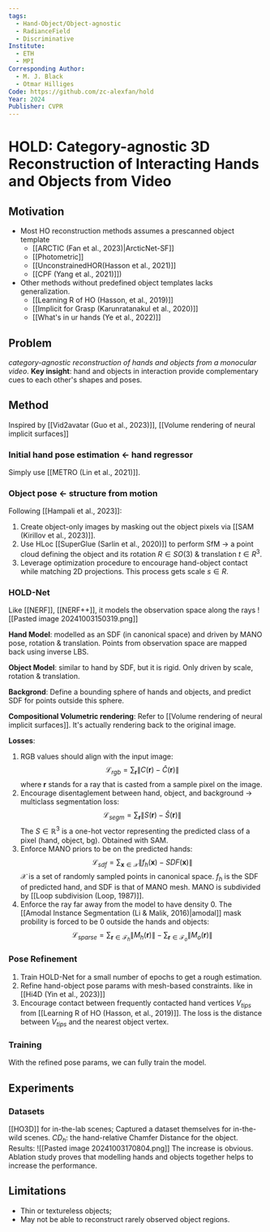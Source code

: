 ```yaml
---
tags:
  - Hand-Object/Object-agnostic
  - RadianceField
  - Discriminative
Institute:
  - ETH
  - MPI
Corresponding Author:
  - M. J. Black
  - Otmar Hilliges
Code: https://github.com/zc-alexfan/hold
Year: 2024
Publisher: CVPR
---
```

# HOLD: Category-agnostic 3D Reconstruction of Interacting Hands and Objects from Video
## Motivation
* Most HO reconstruction methods assumes a prescanned object template
	* [[ARCTIC (Fan et al., 2023)|ArcticNet-SF]]
	* [[Photometric]]
	* [[UnconstrainedHOR(Hasson et al., 2021)]]
	* [[CPF (Yang et al., 2021)]])
* Other methods without predefined object templates lacks generalization.
	* [[Learning R of HO (Hasson, et al., 2019)]]
	* [[Implicit for Grasp (Karunratanakul et al., 2020)]]
	* [[What's in ur hands (Ye et al., 2022)]]

## Problem
*category-agnostic reconstruction of hands and objects from a monocular video*.
**Key insight**: hand and objects in interaction provide complementary cues to each other's shapes and poses.

## Method
Inspired by [[Vid2avatar (Guo et al., 2023)]], [[Volume rendering of neural implicit surfaces]]
### Initial hand pose estimation <- hand regressor
Simply use [[METRO (Lin et al., 2021)]].
### Object pose <- structure from motion
Following [[Hampali et al., 2023]]:
1. Create object-only images by masking out the object pixels via [[SAM (Kirillov et al., 2023)]].
2. Use HLoc [[SuperGlue (Sarlin et al., 2020)]] to perform SfM -> a point cloud defining the object and its rotation $R\in SO(3)$ & translation $t\in R^3$.
3. Leverage optimization procedure to encourage hand-object contact while matching 2D projections. This process gets scale $s\in R$. 
### HOLD-Net
Like [[NERF]], [[NERF++]], it models the observation space along the rays
![[Pasted image 20241003150319.png]]

**Hand Model**: modelled as an SDF (in canonical space) and driven by MANO pose, rotation & translation. 
Points from observation space are mapped back using inverse LBS.

**Object Model**: similar to hand by SDF, but it is rigid. Only driven by scale, rotation & translation.

**Backgrond**: Define a bounding sphere of hands and objects, and predict SDF for points outside this sphere.

**Compositional Volumetric rendering**: Refer to [[Volume rendering of neural implicit surfaces]]. It's actually rendering back to the original image.

**Losses**:
1. RGB values should align with the input image:
	$$
		\mathcal{L}_{rgb} = \sum_{\mathbf{r}}\|C(\mathbf{r}) - \hat{C} (\mathbf{r})\|
	$$
	where $\mathbf{r}$ stands for a ray that is casted from a sample pixel on the image.
2. Encourage disentaglement between hand, object, and background -> multiclass segmentation loss:
	$$
		\mathcal{L}_{segm} = \sum_{\mathbf{r}}\|S(\mathbf{r}) - \hat{S} (\mathbf{r})\|
	$$
	 The $S\in\mathbb{R}^3$ is a one-hot vector representing the predicted class of a pixel (hand, object, bg). Obtained with SAM.
3. Enforce MANO priors to be on the predicted hands:
	$$
		\mathcal{L}_{sdf} = \sum_{\mathbf{x}\in\mathcal{X}}\|f_h(\mathbf{x}) - SDF (\mathbf{x})\|
	$$
	$\mathcal{X}$ is a set of randomly sampled points in canonical space. $f_h$ is the SDF of predicted hand, and SDF is that of MANO mesh. MANO is subdivided by [[Loop subdivision (Loop, 1987)]].
4. Enforce the ray far away from the model to have density 0. The [[Amodal Instance Segmentation (Li & Malik, 2016)|amodal]] mask probility is forced to be 0 outside the hands and objects:
	$$
		\mathcal{L}_{sparse} = \sum_{\mathbf{r}\in\mathcal{F}_h}\|M_h(\mathbf{r})\| - \sum_{\mathbf{r}\in\mathcal{F}_o}\|M_o(\mathbf{r})\|
	$$
### Pose Refinement
1. Train HOLD-Net for a small number of epochs to get a rough estimation.
2. Refine hand-object pose params with mesh-based constraints. like in [[Hi4D (Yin et al., 2023)]]
3. Encourage contact between frequently contacted hand vertices $V_{tips}$ from [[Learning R of HO (Hasson, et al., 2019)]]. The loss is the distance between $V_{tips}$ and the nearest object vertex.
### Training
With the refined pose params, we can fully train the model.
## Experiments
### Datasets
[[HO3D]] for in-the-lab scenes; Captured a dataset themselves for in-the-wild scenes.
$CD_h$: the hand-relative Chamfer Distance for the object.
Results:
![[Pasted image 20241003170804.png]]
The increase is obvious.
Ablation study proves that modelling hands and objects together helps to increase the performance.

## Limitations
* Thin or textureless objects;
* May not be able to reconstruct rarely observed object regions.